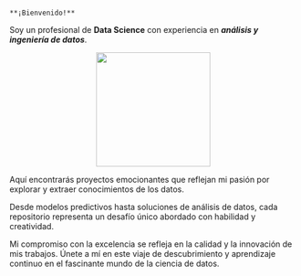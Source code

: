                                                                                                                     **¡Bienvenido!**

Soy un profesional de **Data Science** con experiencia en ***análisis y ingeniería de datos***.

<p align='center'>
<img src="https://sicreesinnovas.com/wp-content/uploads/2022/01/trabajo-analisis-datos.jpg"  height=200>
<p>
  
Aquí encontrarás proyectos emocionantes que reflejan mi pasión por explorar y extraer conocimientos de los datos. 

Desde modelos predictivos hasta soluciones de análisis de datos, cada repositorio representa un desafío único abordado con habilidad y creatividad. 

Mi compromiso con la excelencia se refleja en la calidad y la innovación de mis trabajos. Únete a mí en este viaje de descubrimiento y aprendizaje continuo en el fascinante mundo de la ciencia de datos.
